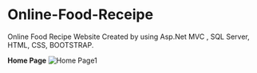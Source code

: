 # Online-Food-Receipe
Online Food Recipe Website Created by using Asp.Net MVC , SQL Server, HTML, CSS, BOOTSTRAP.

<b>Home Page</b>
![Home Page1](https://user-images.githubusercontent.com/81013807/178677067-8b97e977-838a-4ac3-8718-8c5715ab63fd.png)
